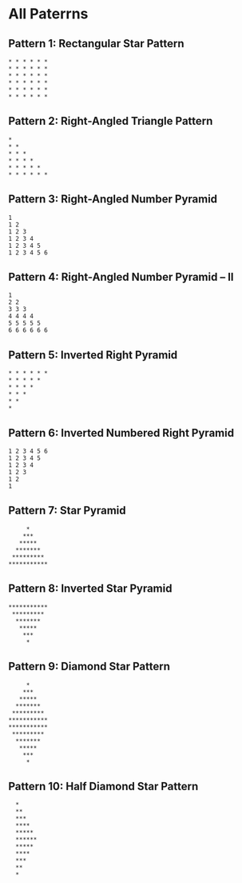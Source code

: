 # All Paterrns

## Pattern 1: Rectangular Star Pattern

```
* * * * * *
* * * * * *
* * * * * *
* * * * * *
* * * * * *
* * * * * *
```

## Pattern 2: Right-Angled Triangle Pattern

```
*
* *
* * *
* * * *
* * * * *
* * * * * *
```

## Pattern 3: Right-Angled Number Pyramid

```
1
1 2
1 2 3
1 2 3 4
1 2 3 4 5
1 2 3 4 5 6
```

## Pattern 4: Right-Angled Number Pyramid – II

```
1
2 2
3 3 3
4 4 4 4
5 5 5 5 5
6 6 6 6 6 6
```

## Pattern 5: Inverted Right Pyramid

```
* * * * * *
* * * * *
* * * *
* * *
* *
*
```

## Pattern 6: Inverted Numbered Right Pyramid

```
1 2 3 4 5 6
1 2 3 4 5
1 2 3 4
1 2 3
1 2
1
```

## Pattern 7: Star Pyramid

```
     *
    ***
   *****
  *******
 *********
***********
```

## Pattern 8: Inverted Star Pyramid

```
***********
 *********
  *******
   *****
    ***
     *
```

## Pattern 9: Diamond Star Pattern

```
     *
    ***
   *****
  *******
 *********
***********
***********
 *********
  *******
   *****
    ***
     *
```

## Pattern 10: Half Diamond Star Pattern

```
  *
  **
  ***
  ****
  *****
  ******
  *****
  ****
  ***
  **
  *
```
